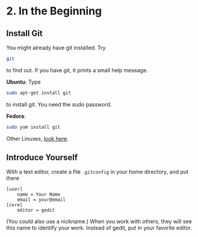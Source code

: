 ﻿# 2. In the Beginning

## Install Git

You might already have git installed. Try

```sh
git
```
to find out. If you have git, it prints a small help message.

**Ubuntu**: Type

```sh
sudo apt-get install git
```

to install git. You need the sudo password.

**Fedora**:

```sh
sudo yum install git
```

Other Linuxes, [look here][1].

[1]: http://git-scm.com/download/linux

## Introduce Yourself

With a text editor, create a file `.gitconfig` in your home directory, and put there

    [user]
        name = Your Name
        email = your@email
    [core]
        editor = gedit

(You could also use a nickname.) When you work with others, they will see this name to identify your work. Instead of gedit, put in your favorite editor.

